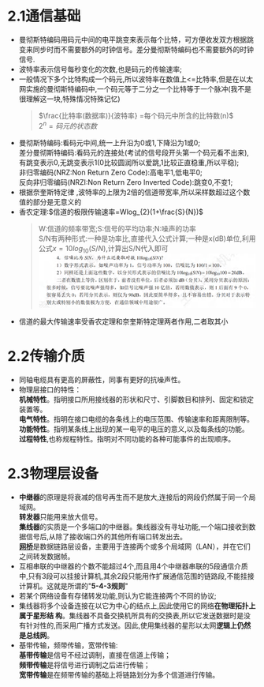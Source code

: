 # 2.1通信基础
- 曼彻斯特编码用码元中间的电平跳变来表示每个比特，可方便收发双方根据跳变来同步时而不需要额外的时钟信号。差分曼彻斯特编码也不需要额外的时钟信号.
- 波特率表示信号每秒变化的次数,也是码元的传输速率;
- 一般情况下多个比特构成一个码元,所以波特率在数值上<=比特率,但是在以太网实施的曼彻斯特编码中,一个码元等于二分之一个比特等于一个脉冲(我不是很理解这一块,特殊情况特殊记忆)
  >$\frac{比特率(数据率)}{波特率} =每个码元中所含的比特数(n)$<br> $2^{n}=码元的状态数$
  > 
- 曼彻斯特编码:看码元中间,统一上升沿为0或1,下降沿为1或0;  
差分曼彻斯特编码:看码元的连接处(考试的信号段开头第一个码元看不出来),有跳变表示0,无跳变表示1(0比较圆润所以爱跳,1比较正直稳重,所以平稳);  
非归零编码(NRZ:Non Return Zero Code):高电平1,低电平0;  
反向非归零编码(NRZI:Non Return Zero Inverted Code):跳变0,不变1;
- 根据奈奎斯特定律 ,波特率的上限为2倍的信道带宽率,所以采样数超过这个数值的部分是无意义的
- 香农定理:$信道的极限传输速率=Wlog_{2}(1+\frac{S}{N})$
  >W:信道的频率带宽;S:信号的平均功率;N:噪声的功率<br>
  >S/N有两种形式:一种是功率比,直接代入公式计算;一种是x(dB)单位,利用公式$x=10log_{10}(S/N)$,计算出S/N代入即可<br>![aa6265cf611fd4f022d7c753c7aab827.png](../_resources/aa6265cf611fd4f022d7c753c7aab827.png)
- 信道的最大传输速率受香农定理和奈奎斯特定理两者作用,二者取其小
# 2.2传输介质
- 同轴电缆具有更高的屏蔽性，同事有更好的抗噪声性。
- 物理层接口的特性：<br>**机械特性**。指明接口所用接线器的形状和尺寸、引脚数目和排列、固定和锁定装置等。<br>**电气特性**。指明在接口电缆的各条线上的电压范围、传输速率和距离限制等。<br>**功能特性**。指明某条线上出现的某一电平的电压的意义,以及每条线的功能。<br>**过程特性**,也称规程特性。指明对不同功能的各种可能事件的出现顺序。
# 2.3物理层设备
- **中继器**的原理是将衰减的信号再生而不是放大,连接后的网段仍然属于同一个局域网。<br>**转发器**只能用来放大信号。<br>**集线器**的实质是一个多端口的中继器。集线器没有寻址功能,一个端口接收到数据信号后,从除了接收端口外的其他所有端口转发出去。<br>[**网桥**](https://www.doubao.com/thread/a52b99f571a7a)是数据链路层设备，主要用于连接两个或多个局域网（LAN），并在它们之间转发数据帧。
- 互相串联的中继器的个数不能超过4个,而且用4个中继器串联的5段通信介质中,只有3段可以挂接计算机,其余2段只能用作扩展通信范围的链路段,不能挂接计算机。这就是所谓的"**5-4-3规则**"
- 若某个网络设备有存储转发功能,则认为它能连接两个不同的协议;
- 集线器将多个设备连接在以它为中心的结点上,因此使用它的网络**在物理拓扑上属于星形结
构**。集线器不具备交换机所具有的交换表,所以它发送数据时是没有针对性的,而采用广播方式发送。因此,使用集线器的星形以太网**逻辑上仍然是总线网**。
- 基带传输，频带传输，宽带传输:<br>**基带传输**是信号不经过调制，直接在信道上传输；<br>**频带传输**是将信号进行调制之后进行传输；<br>**宽带传输**是在频带传输的基础上将链路划分为多个信道进行传输。
